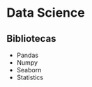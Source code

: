 <h1> Data Science </h1>
<h2> Bibliotecas </h2>
 <ul>
  <li>Pandas</li>
  <li>Numpy</li>
  <li>Seaborn</li>
  <li>Statistics</li>
</ul>
